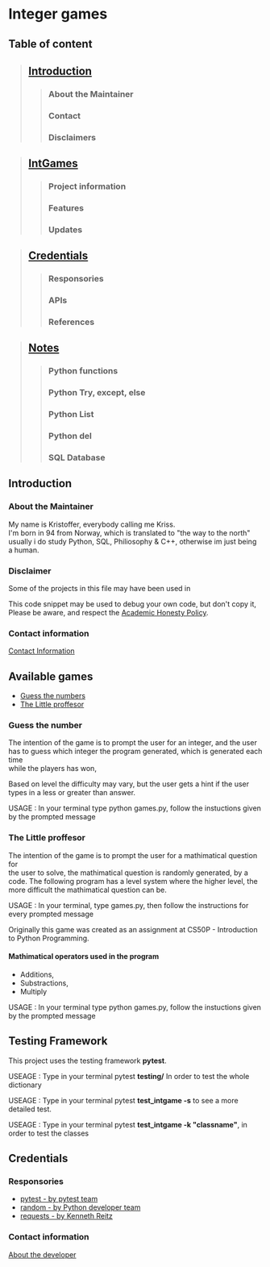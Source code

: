 #   Integer games

## Table of content

>   ## [Introduction](#Introduction)
>>  ### About the Maintainer
>>  ### Contact
>>  ### Disclaimers

>   ## [IntGames](#IntGames)
>>  ### Project information 
>>  ### Features
>>  ### Updates

>   ## [Credentials](#Credentials)
>>  ### Responsories
>>  ### APIs
>>  ### References

>   ## [Notes](#Notes)
>>  ### Python functions
>>  ### Python Try, except, else
>>  ### Python List
>>  ### Python del
>>  ### SQL Database


## Introduction

### About the Maintainer


My name is Kristoffer, everybody calling me Kriss.<br>
I'm born in 94 from Norway, which is translated to "the way to the north"<br>
usually i do study Python, SQL, Philiosophy & C++, otherwise im just being a human.

### Disclaimer

Some of the projects in this file may have been used in 

This code snippet may be used to debug
your own code, but don't copy it,
Please be aware, and respect the [Academic Honesty Policy](https://cs50.harvard.edu/x/2023/honesty/).
### Contact information

[Contact Information](https://github.com/krigjo25/contactinformation)

## Available games

*   [Guess the numbers](#guess-the-number)
*   [The Little proffesor](#the-little-professor)

### Guess the number

The intention of the game is to prompt the user for an integer, and the user<br>
has to guess which integer the program generated, which is generated each time <br>
while the players has won,

Based on level the difficulty may vary, but the user gets a hint if the user types in a less or greater than answer.

USAGE : In your terminal type python games.py, 
follow the instuctions given by the prompted message

### The Little proffesor

The intention of the game is to prompt the user for a mathimatical question for<br>
the user to solve, the mathimatical question is randomly generated, by a code.
The following program has a level system where the higher level,
the more difficult the mathimatical question can be.

USAGE : In your terminal, type games.py,
then follow the instructions for every prompted message


Originally this game was created as an
assignment at CS50P - Introduction to Python Programming.

#### Mathimatical operators used in the program 

-   Additions, 
-   Substractions,
-   Multiply
 
<!-- ( `dividision` (floor, reminder), `power of` and `binary numbers`,) -->

USAGE : In your terminal type python games.py, 
follow the instuctions given by the prompted message


## Testing Framework

This project uses the testing framework <strong>pytest</strong>.


USEAGE : Type in your terminal pytest <strong>testing/</strong>
In order to test the whole dictionary

USEAGE : Type in your terminal pytest <strong>test_intgame -s</strong> to see a more detailed test.

USEAGE : Type in your terminal pytest <strong>test_intgame -k "classname"</strong>, in order to test the classes

## Credentials

### Responsories

-   [pytest - by pytest team](https://github.com/pytest-dev/pytest)
-   [random - by Python developer team]()
-   [requests - by Kenneth Reitz](https://requests.readthedocs.io/en/latest/)<nt>

### Contact information
[About the developer](https://github.com/krigjo25)
